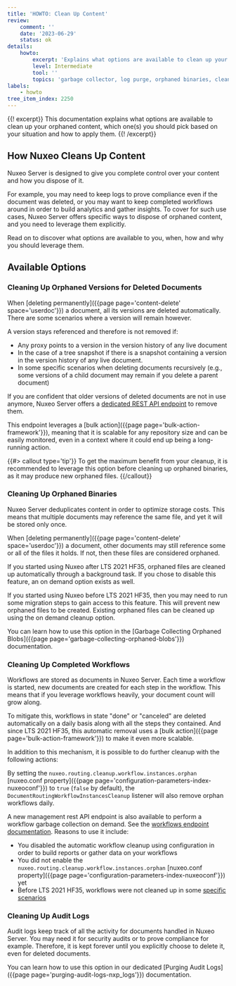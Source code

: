 ```yaml
---
title: 'HOWTO: Clean Up Content'
review:
    comment: ''
    date: '2023-06-29'
    status: ok
details:
    howto:
        excerpt: 'Explains what options are available to clean up your orphaned content, which one(s) you should pick based on your situation and how to apply them.'
        level: Intermediate
        tool: ''
        topics: 'garbage collector, log purge, orphaned binaries, cleanup'
labels:
    - howto
tree_item_index: 2250
---
```


{{! excerpt}}
This documentation explains what options are available to clean up your orphaned content, which one(s) you should pick based on your situation and how to apply them.
{{! /excerpt}}

## How Nuxeo Cleans Up Content

Nuxeo Server is designed to give you complete control over your content and how you dispose of it. 

For example, you may need to keep logs to prove compliance even if the document was deleted, or you may want to keep completed workflows around in order to build analytics and gather insights. To cover for such use cases, Nuxeo Server offers specific ways to dispose of orphaned content, and you need to leverage them explicitly.

Read on to discover what options are available to you, when, how and why you should leverage them.

## Available Options

### Cleaning Up Orphaned Versions for Deleted Documents

When [deleting permanently]({{page page='content-delete' space='userdoc'}}) a document, all its versions are deleted automatically. There are some scenarios where a version will remain however.

A version stays referenced and therefore is not removed if:
- Any proxy points to a version in the version history of any live document
- In the case of a tree snapshot if there is a snapshot containing a version in the version history of any live document.
- In some specific scenarios when deleting documents recursively (e.g., some versions of a child document may remain if you delete a parent document)

If you are confident that older versions of deleted documents are not in use anymore, Nuxeo Server offers a [dedicated REST API endpoint](https://doc.nuxeo.com/rest-api/1/versions-endpoint/#garbage-collect-orphaned-versions) to remove them. 

This endpoint leverages a [bulk action]({{page page='bulk-action-framework'}}), meaning that it is scalable for any repository size and can be easily monitored, even in a context where it could end up being a long-running action.

{{#> callout type='tip'}}
To get the maximum benefit from your cleanup, it is recommended to leverage this option before cleaning up orphaned binaries, as it may produce new orphaned files.
{{/callout}}

### Cleaning Up Orphaned Binaries

Nuxeo Server deduplicates content in order to optimize storage costs. This means that multiple documents may reference the same file, and yet it will be stored only once.

When [deleting permanently]({{page page='content-delete' space='userdoc'}}) a document, other documents may still reference some or all of the files it holds. If not, then these files are considered orphaned. 

If you started using Nuxeo after LTS 2021 HF35, orphaned files are cleaned up automatically through a background task. If you chose to disable this feature, an on demand option exists as well.

If you started using Nuxeo before LTS 2021 HF35, then you may need to run some migration steps to gain access to this feature. This will prevent new orphaned files to be created. Existing orphaned files can be cleaned up using the on demand cleanup option.

You can learn how to use this option in the [Garbage Collecting Orphaned Blobs]({{page page='garbage-collecting-orphaned-blobs'}}) documentation.

### Cleaning Up Completed Workflows

Workflows are stored as documents in Nuxeo Server. Each time a workflow is started, new documents are created for each step in the workflow. This means that if you leverage workflows heavily, your document count will grow along.
 
To mitigate this, workflows in state "done" or "canceled" are deleted automatically on a daily basis along with all the steps they contained. And since LTS 2021 HF35, this automatic removal uses a [bulk action]({{page page='bulk-action-framework'}}) to make it even more scalable. 

In addition to this mechanism, it is possible to do further cleanup with the following actions:

By setting the `nuxeo.routing.cleanup.workflow.instances.orphan` [nuxeo.conf property]({{page page='configuration-parameters-index-nuxeoconf'}}) to `true` (`false` by default), the `DocumentRoutingWorkflowInstancesCleanup` listener will also remove orphan workflows daily.

A new management rest API endpoint is also available to perform a workflow garbage collection on demand. See the [workflows endpoint documentation](https://doc.nuxeo.com/rest-api/1/workflows-endpoint). Reasons to use it include:
- You disabled the automatic workflow cleanup using configuration in order to build reports or gather data on your workflows
- You did not enable the `nuxeo.routing.cleanup.workflow.instances.orphan` [nuxeo.conf property]({{page page='configuration-parameters-index-nuxeoconf'}}) yet
- Before LTS 2021 HF35, workflows were not cleaned up in some [specific scenarios](https://jira.nuxeo.com/browse/NXP-31659)

### Cleaning Up Audit Logs

Audit logs keep track of all the activity for documents handled in Nuxeo Server. You may need it for security audits or to prove compliance for example. Therefore, it is kept forever until you explicitly choose to delete it, even for deleted documents. 

You can learn how to use this option in our dedicated [Purging Audit Logs]({{page page='purging-audit-logs-nxp_logs'}}) documentation.
